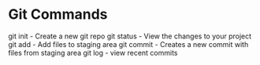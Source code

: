 # Git Commands

git init - Create a new git repo
git status - View the changes to your project
git add - Add files to staging area
git commit - Creates a new commit with files from staging area
git log - view recent commits